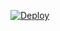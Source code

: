 
[![Deploy](https://www.herokucdn.com/deploy/button.svg)](https://heroku.com/deploy?template=https://github.com/MXSHOOT/line-liff2.git)

